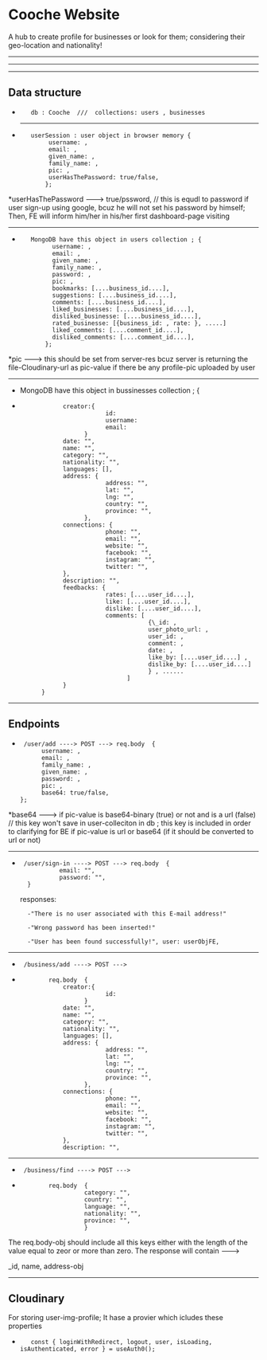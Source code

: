 # Cooche Website

A hub to create profile for businesses or look for them; considering their geo-location and nationality!

---

---

---

## Data structure

-        db : Cooche  ///  collections: users , businesses
  ***
-        userSession : user object in browser memory {
              username: ,
              email: ,
              given_name: ,
              family_name: ,
              pic: ,
              userHasThePassword: true/false,
             };

\*userHasThePassword ---> true/pssword, // this is equdl to password if user sign-up using google, bcuz he will not set his password by himself; Then, FE will inform him/her in his/her first dashboard-page visiting

---

-        MongoDB have this object in users collection ; {
               username: ,
               email: ,
               given_name: ,
               family_name: ,
               password: ,
               pic: ,
               bookmarks: [....business_id....],
               suggestions: [....business_id....],
               comments: [....business_id....],
               liked_businesses: [....business_id....],
               disliked_businesse: [....business_id....],
               rated_businesse: [{business_id: , rate: }, .....]
               liked_comments: [....comment_id....],
               disliked_comments: [....comment_id....],
             };

\*pic ---> this should be set from server-res bcuz server is returning the file-Cloudinary-url as pic-value if there be any profile-pic uploaded by user

---

- MongoDB have this object in bussinesses collection ; {
-                 creator:{
                              id:
                              username:
                              email:
                        }
                  date: "",
                  name: "",
                  category: "",
                  nationality: "",
                  languages: [],
                  address: {
                              address: "",
                              lat: "",
                              lng: "",
                              country: "",
                              province: "",
                        },
                  connections: {
                              phone: "",
                              email: "",
                              website: "",
                              facebook: "",
                              instagram: "",
                              twitter: "",
                  },
                  description: "",
                  feedbacks: {
                              rates: [....user_id....],
                              like: [....user_id....],
                              dislike: [....user_id....],
                              comments: [
                                          {\_id: ,
                                          user_photo_url: ,
                                          user_id: ,
                                          comment: ,
                                          date: ,
                                          like_by: [....user_id....] ,
                                          dislike_by: [....user_id....]
                                          } , ......
                                    ]
                  }
            }

---

## Endpoints

-      /user/add ----> POST ---> req.body  {
            username: ,
            email: ,
            family_name: ,
            given_name: ,
            password: ,
            pic: ,
            base64: true/false,
      };

\*base64 ---> if pic-value is base64-binary (true) or not and is a url (false) // this key won't save in user-colleciton in db ; this key is included in order to clarifying for BE if pic-value is url or base64 (if it should be converted to url or not)

---

-      /user/sign-in ----> POST ---> req.body  {
                 email: "",
                 password: "",
        }

  responses:

        -"There is no user associated with this E-mail address!"

        -"Wrong password has been inserted!"

        -"User has been found successfully!", user: userObjFE,

---

-      /business/add ----> POST --->
-             req.body  {
                  creator:{
                              id:
                        }
                  date: "",
                  name: "",
                  category: "",
                  nationality: "",
                  languages: [],
                  address: {
                              address: "",
                              lat: "",
                              lng: "",
                              country: "",
                              province: "",
                        },
                  connections: {
                              phone: "",
                              email: "",
                              website: "",
                              facebook: "",
                              instagram: "",
                              twitter: "",
                  },
                  description: "",

---

-      /business/find ----> POST --->
-             req.body  {
                        category: "",
                        country: "",
                        language: "",
                        nationality: "",
                        province: "",
                        }
The req.body-obj should include all this keys either with the length of the value equal to zeor or more than zero.
The response will contain ---> 

_id, name, address-obj

---



## Cloudinary

For storing user-img-profile;
It hase a provier which icludes these properties

-        const { loginWithRedirect, logout, user, isLoading, isAuthenticated, error } = useAuth0();
